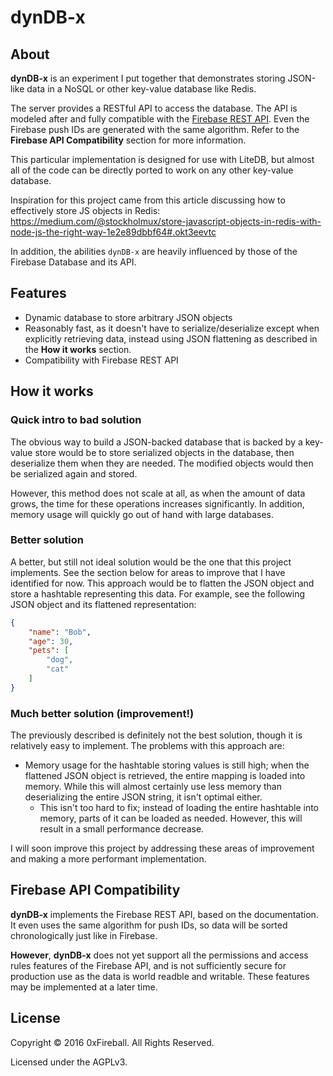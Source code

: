 
# dynDB-x


## About

**dynDB-x** is an experiment I put together that demonstrates storing
JSON-like data in a NoSQL or other key-value database like Redis.

The server provides a RESTful API to access the database. The API
is modeled after and fully compatible with the [Firebase REST API](https://firebase.google.com/docs/reference/rest/database/).
Even the Firebase push IDs are generated with the same algorithm.
Refer to the **Firebase API Compatibility** section for more information.

This particular implementation is designed for use with LiteDB,
but almost all of the code can be directly ported to work on any other
key-value database.

Inspiration for this project came from this article discussing
how to effectively store JS objects in Redis:
<https://medium.com/@stockholmux/store-javascript-objects-in-redis-with-node-js-the-right-way-1e2e89dbbf64#.okt3eevtc>

In addition, the abilities `dynDB-x` are heavily influenced by
those of the Firebase Database and its API.

## Features

- Dynamic database to store arbitrary JSON objects
- Reasonably fast, as it doesn't have to serialize/deserialize
    except when explicitly retrieving data, instead using JSON flattening
    as described in the **How it works** section.
- Compatibility with Firebase REST API

## How it works

### Quick intro to bad solution

The obvious way to build a JSON-backed database that is
backed by a key-value store would be to store serialized objects
in the database, then deserialize them when they are needed.
The modified objects would then be serialized again and stored.

However, this method does not scale at all, as when the
amount of data grows, the time for these operations increases
significantly. In addition, memory usage will quickly go out
of hand with large databases.

### Better solution

A better, but still not ideal solution would be the one
that this project implements. See the section below for areas
to improve that I have identified for now. This approach
would be to flatten the JSON object and store a hashtable
representing this data. For example, see the following JSON object
and its flattened representation:

```json
{
    "name": "Bob",
    "age": 30,
    "pets": [
        "dog",
        "cat"
    ]
}
```

### Much better solution (improvement!)

The previously described is definitely not the best solution, though it is relatively
easy to implement. The problems with this approach are:

- Memory usage for the hashtable storing values is still high;
    when the flattened JSON object is retrieved, the entire
    mapping is loaded into memory. While this will almost certainly
    use less memory than deserializing the entire JSON string, it isn't
    optimal either.
    - This isn't too hard to fix; instead of loading the entire
        hashtable into memory, parts of it can be loaded as needed.
        However, this will result in a small performance decrease.

I will soon improve this project by addressing these areas of
improvement and making a more performant implementation.

## Firebase API Compatibility

**dynDB-x** implements the Firebase REST API, based on the documentation.
It even uses the same algorithm for push IDs, so data will be sorted
chronologically just like in Firebase.

**However**, **dynDB-x** does not yet support all the permissions
and access rules features of the Firebase API, and is not sufficiently
secure for production use as the data is world readble and writable.
These features may be implemented at a later time.

## License

Copyright &copy; 2016 0xFireball. All Rights Reserved.

Licensed under the AGPLv3.